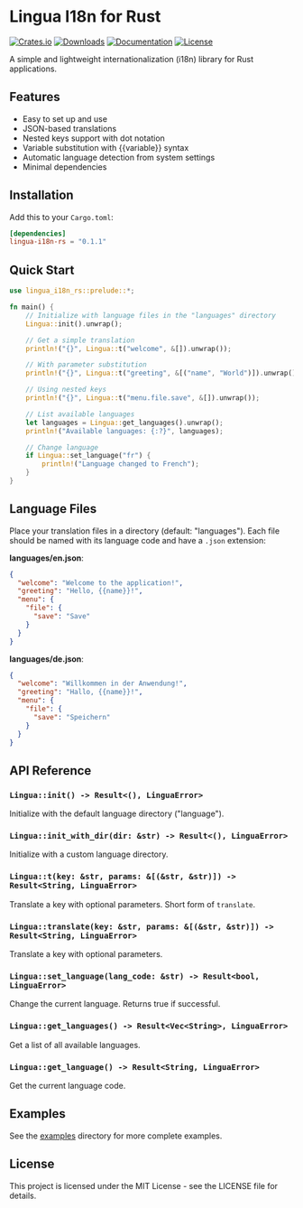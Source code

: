 # Lingua I18n for Rust

[![Crates.io](https://img.shields.io/crates/v/lingua-i18n-rs.svg)](https://crates.io/crates/lingua-i18n-rs)
[![Downloads](https://img.shields.io/crates/d/lingua-i18n-rs.svg)](https://crates.io/crates/lingua-i18n-rs)
[![Documentation](https://docs.rs/lingua-i18n-rs/badge.svg)](https://docs.rs/lingua-i18n-rs)
[![License](https://img.shields.io/crates/l/lingua-i18n-rs.svg)](https://github.com/Karnes-Development/lingua-i18n-rs/blob/main/LICENSE)

A simple and lightweight internationalization (i18n) library for Rust applications.

## Features

- Easy to set up and use
- JSON-based translations
- Nested keys support with dot notation
- Variable substitution with {{variable}} syntax
- Automatic language detection from system settings
- Minimal dependencies

## Installation

Add this to your `Cargo.toml`:

```toml
[dependencies]
lingua-i18n-rs = "0.1.1"
```

## Quick Start

```rust
use lingua_i18n_rs::prelude::*;

fn main() {
    // Initialize with language files in the "languages" directory
    Lingua::init().unwrap();

    // Get a simple translation
    println!("{}", Lingua::t("welcome", &[]).unwrap());

    // With parameter substitution
    println!("{}", Lingua::t("greeting", &[("name", "World")]).unwrap());

    // Using nested keys
    println!("{}", Lingua::t("menu.file.save", &[]).unwrap());

    // List available languages
    let languages = Lingua::get_languages().unwrap();
    println!("Available languages: {:?}", languages);

    // Change language
    if Lingua::set_language("fr") {
        println!("Language changed to French");
    }
}
```

## Language Files

Place your translation files in a directory (default: "languages"). Each file should be named with its language code and have a `.json` extension:

**languages/en.json**:
```json
{
  "welcome": "Welcome to the application!",
  "greeting": "Hello, {{name}}!",
  "menu": {
    "file": {
      "save": "Save"
    }
  }
}
```

**languages/de.json**:
```json
{
  "welcome": "Willkommen in der Anwendung!",
  "greeting": "Hallo, {{name}}!",
  "menu": {
    "file": {
      "save": "Speichern"
    }
  }
}
```

## API Reference

### `Lingua::init() -> Result<(), LinguaError>`
Initialize with the default language directory ("language").

### `Lingua::init_with_dir(dir: &str) -> Result<(), LinguaError>`
Initialize with a custom language directory.

### `Lingua::t(key: &str, params: &[(&str, &str)]) -> Result<String, LinguaError>`
Translate a key with optional parameters. Short form of `translate`.

### `Lingua::translate(key: &str, params: &[(&str, &str)]) -> Result<String, LinguaError>`
Translate a key with optional parameters.

### `Lingua::set_language(lang_code: &str) -> Result<bool, LinguaError>`
Change the current language. Returns true if successful.

### `Lingua::get_languages() -> Result<Vec<String>, LinguaError>`
Get a list of all available languages.

### `Lingua::get_language() -> Result<String, LinguaError>`
Get the current language code.

## Examples

See the [examples](examples/) directory for more complete examples.

## License

This project is licensed under the MIT License - see the LICENSE file for details.
